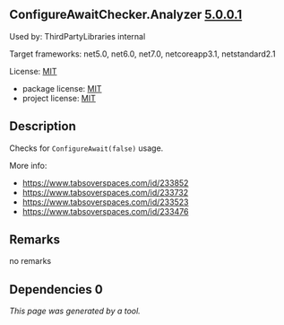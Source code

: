 ConfigureAwaitChecker.Analyzer [5.0.0.1](https://www.nuget.org/packages/ConfigureAwaitChecker.Analyzer/5.0.0.1)
--------------------

Used by: ThirdPartyLibraries internal

Target frameworks: net5.0, net6.0, net7.0, netcoreapp3.1, netstandard2.1

License: [MIT](../../../../licenses/mit) 

- package license: [MIT](https://licenses.nuget.org/MIT) 
- project license: [MIT](https://github.com/cincuranet/ConfigureAwaitChecker) 

Description
-----------
Checks for `ConfigureAwait(false)` usage.

More info:
* https://www.tabsoverspaces.com/id/233852
* https://www.tabsoverspaces.com/id/233732
* https://www.tabsoverspaces.com/id/233523
* https://www.tabsoverspaces.com/id/233476

Remarks
-----------
no remarks


Dependencies 0
-----------


*This page was generated by a tool.*